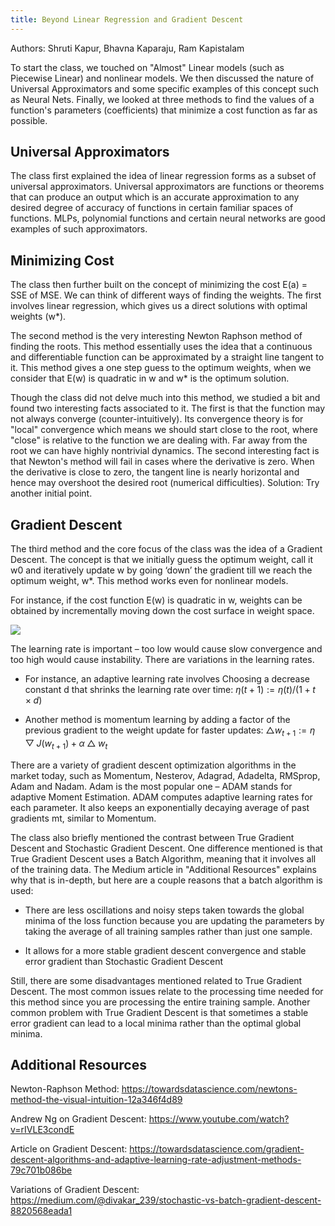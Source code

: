 ```yaml
---
title: Beyond Linear Regression and Gradient Descent
---
```

Authors: Shruti Kapur, Bhavna Kaparaju, Ram Kapistalam

To start the class, we touched on "Almost" Linear models (such as Piecewise Linear) and nonlinear models. We then discussed the nature of Universal Approximators and some specific examples of this concept such as Neural Nets. Finally, we looked at three methods to find the values of a function's parameters (coefficients) that minimize a cost function as far as possible. 


## Universal Approximators

The class first explained the idea of linear regression forms as a subset of universal approximators. Universal approximators are functions or theorems that can produce an output which is an accurate approximation to any desired degree of accuracy of functions in certain familiar spaces of functions. MLPs, polynomial functions and certain neural networks are good examples of such approximators.


## Minimizing Cost

The class then further built on the concept of minimizing the cost E(a) = SSE of MSE. We can think of different ways of finding the weights. The first involves linear regression, which gives us a direct solutions with optimal weights (w*). 

The second method is the very interesting Newton Raphson method of finding the roots. This method essentially uses the idea that a continuous and differentiable function can be approximated by a straight line tangent to it. This method gives a one step guess to the optimum weights, when we consider that E(w) is quadratic in w and w*  is the optimum solution. 

Though the class did not delve much into this method, we studied a bit and found two interesting facts associated to it. The first is that the function may not always converge (counter-intuitively). Its convergence theory is for "local" convergence which means we should start close to the root, where "close" is relative to the function we are dealing with. Far away from the root we can have highly nontrivial dynamics. The second interesting fact is that Newton's method will fail in cases where the derivative is zero. When the derivative is close to zero, the tangent line is nearly horizontal and hence may overshoot the desired root (numerical difficulties). Solution: Try another initial point. 


## Gradient Descent

The third method and the core focus of the class was the idea of a Gradient Descent. The concept is that we initially guess the optimum weight, call it w0 and iteratively update w by going ‘down’ the gradient till we reach the optimum weight, w*. This method works even for nonlinear models.

For instance, if the cost function E(w) is quadratic in w, weights can be obtained by incrementally moving down the cost surface in weight space.



[![](https://i.imgur.com/MlW0MMZ.png)](https://i.imgur.com/MlW0MMZ.png)


The learning rate is important – too low would cause slow convergence and too high would cause instability. There are variations in the learning rates. 

- For instance, an adaptive learning rate involves Choosing a decrease constant d that shrinks the learning rate over time: $\eta(t+1):=\eta(t)/(1+t\times d)$
    
- Another method is momentum learning by adding a factor of the previous gradient to the weight update for faster updates: $\bigtriangleup w_{t+1}:=\eta\bigtriangledown J(w_{t+1})+\alpha\bigtriangleup w_t$
 
There are a variety of gradient descent optimization algorithms in the market today, such as Momentum, Nesterov, Adagrad, Adadelta, RMSprop, Adam and Nadam. Adam is the most popular one – ADAM stands for adaptive Moment Estimation. ADAM computes adaptive learning rates for each parameter. It also keeps an exponentially decaying average of past gradients mt, similar to Momentum. 

The class also briefly mentioned the contrast between True Gradient Descent and Stochastic Gradient Descent. One difference mentioned is that True Gradient Descent uses a Batch Algorithm, meaning that it involves all of the training data. The Medium article in "Additional Resources" explains why that is in-depth, but here are a couple reasons that a batch algorithm is used:

- There are less oscillations and noisy steps taken towards the global minima of the loss function because you are updating the parameters by taking the average of all training samples rather than just one sample.
    
- It allows for a more stable gradient descent convergence and stable error gradient than Stochastic Gradient Descent
    
Still, there are some disadvantages mentioned related to True Gradient Descent. The most common issues relate to the processing time needed for this method since you are processing the entire training sample. Another common problem with True Gradient Descent is that sometimes a stable error gradient can lead to a local minima rather than the optimal global minima.
    

## Additional Resources

Newton-Raphson Method: https://towardsdatascience.com/newtons-method-the-visual-intuition-12a346f4d89

Andrew Ng on Gradient Descent: https://www.youtube.com/watch?v=rIVLE3condE

Article on Gradient Descent: https://towardsdatascience.com/gradient-descent-algorithms-and-adaptive-learning-rate-adjustment-methods-79c701b086be

Variations of Gradient Descent: https://medium.com/@divakar_239/stochastic-vs-batch-gradient-descent-8820568eada1